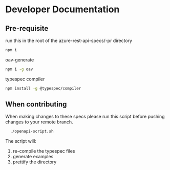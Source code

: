 # Developer Documentation

## Pre-requisite

run this in the root of the azure-rest-api-specs/-pr directory
```bash
npm i
```
oav-generate
```bash
npm i -g oav
```
typespec compiler
```bash
npm install -g @typespec/compiler
```
## When contributing
When making changes to these specs please run this script before pushing changes to your remote branch. 
 ```bash
   ./openapi-script.sh
```

The script will:
1. re-compile the typespec files
2. generate examples
3. prettify the directory